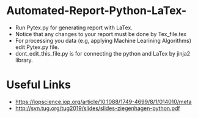 # Automated-Report-Python-LaTex-
- Run Pytex.py for generating report with LaTex.
- Notice that any changes to your report must be done by Tex_file.tex
- For processing you data (e.g, applying Machine Learining Algorithms) edit Pytex.py file.
- dont_edit_this_file.py is for connecting the python and LaTex by jinja2 library.

# Useful Links
- https://iopscience.iop.org/article/10.1088/1749-4699/8/1/014010/meta 
- http://svn.tug.org/tug2019/slides/slides-ziegenhagen-python.pdf

